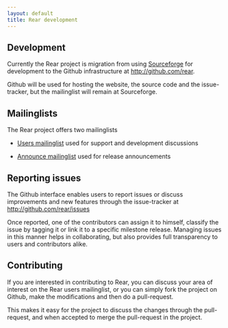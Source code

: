 ```yaml
---
layout: default
title: Rear development
---
```


## Development ##

Currently the Rear project is migration from using
[Sourceforge](http://sourceforge.net/rear) for development to the Github
infrastructure at <http://github.com/rear>.

Github will be used for hosting the website, the source code and the
issue-tracker, but the mailinglist will remain at Sourceforge.


## Mailinglists

The Rear project offers two mailinglists

 - [Users mailinglist](https://lists.sourceforge.net/lists/listinfo/rear-users)
   used for support and development discussions

 - [Announce mailinglist](https://lists.sourceforge.net/lists/listinfo/rear-announce)
   used for release announcements


## Reporting issues ##

The Github interface enables users to report issues or discuss improvements
and new features through the issue-tracker at <http://github.com/rear/issues>

Once reported, one of the contributors can assign it to himself, classify the
issue by tagging it or link it to a specific milestone release. Managing issues
in this manner helps in collaborating, but also provides full transparency to
users and contributors alike.


## Contributing ##

If you are interested in contributing to Rear, you can discuss your area
of interest on the Rear users mailinglist, or you can simply fork the project
on Github, make the modifications and then do a pull-request.

This makes it easy for the project to discuss the changes through the
pull-request, and when accepted to merge the pull-request in the project.
